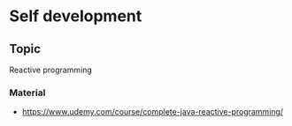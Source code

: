# Self development

## Topic

Reactive programming

### Material

- https://www.udemy.com/course/complete-java-reactive-programming/